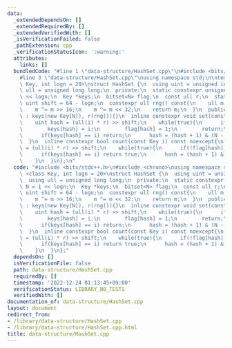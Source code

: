 ```yaml
---
data:
  _extendedDependsOn: []
  _extendedRequiredBy: []
  _extendedVerifiedWith: []
  _isVerificationFailed: false
  _pathExtension: cpp
  _verificationStatusIcon: ':warning:'
  attributes:
    links: []
  bundledCode: "#line 1 \"data-structure/HashSet.cpp\"\n#include <bits/stdc++.h>\n\
    #line 3 \"data-structure/HashSet.cpp\"\nusing namespace std;\n\ntemplate <class\
    \ Key, int logn = 20>\nstruct HashSet {\n  using uint = unsigned int;\n  using\
    \ ull = unsigned long long;\n  private:\n  static constexpr unsigned int N = 1\
    \ << logn;\n  Key *keys;\n  bitset<N> flag;\n  const ull r;\n  static constexpr\
    \ uint shift = 64 - logn;\n  constexpr ull rng() const{\n    ull m = chrono::duration_cast<chrono::nanoseconds>(chrono::high_resolution_clock::now().time_since_epoch()).count();\n\
    \    m ^= m >> 16;\n    m ^= m << 32;\n    return m;\n  }\n  public:\n  HashSet()\
    \ : keys(new Key[N]), r(rng()){}\n  inline constexpr void set(const Key i) noexcept{\n\
    \    uint hash = (ull(i) * r) >> shift;\n    while(true){\n      if(!flag[hash]){\n\
    \        keys[hash] = i;\n        flag[hash] = 1;\n        return;\n      }\n\
    \      if(keys[hash] == i) return;\n      hash = (hash + 1) & (N - 1);\n    }\n\
    \  }\n  inline constexpr bool count(const Key i) const noexcept{\n    uint hash\
    \ = (ull(i) * r) >> shift;\n    while(true){\n      if(!flag[hash]) return false;\n\
    \      if(keys[hash] == i) return true;\n      hash = (hash + 1) & (N - 1);\n\
    \    }\n  }\n};\n"
  code: "#include <bits/stdc++.h>\n#include <chrono>\nusing namespace std;\n\ntemplate\
    \ <class Key, int logn = 20>\nstruct HashSet {\n  using uint = unsigned int;\n\
    \  using ull = unsigned long long;\n  private:\n  static constexpr unsigned int\
    \ N = 1 << logn;\n  Key *keys;\n  bitset<N> flag;\n  const ull r;\n  static constexpr\
    \ uint shift = 64 - logn;\n  constexpr ull rng() const{\n    ull m = chrono::duration_cast<chrono::nanoseconds>(chrono::high_resolution_clock::now().time_since_epoch()).count();\n\
    \    m ^= m >> 16;\n    m ^= m << 32;\n    return m;\n  }\n  public:\n  HashSet()\
    \ : keys(new Key[N]), r(rng()){}\n  inline constexpr void set(const Key i) noexcept{\n\
    \    uint hash = (ull(i) * r) >> shift;\n    while(true){\n      if(!flag[hash]){\n\
    \        keys[hash] = i;\n        flag[hash] = 1;\n        return;\n      }\n\
    \      if(keys[hash] == i) return;\n      hash = (hash + 1) & (N - 1);\n    }\n\
    \  }\n  inline constexpr bool count(const Key i) const noexcept{\n    uint hash\
    \ = (ull(i) * r) >> shift;\n    while(true){\n      if(!flag[hash]) return false;\n\
    \      if(keys[hash] == i) return true;\n      hash = (hash + 1) & (N - 1);\n\
    \    }\n  }\n};"
  dependsOn: []
  isVerificationFile: false
  path: data-structure/HashSet.cpp
  requiredBy: []
  timestamp: '2022-12-24 01:13:45+09:00'
  verificationStatus: LIBRARY_NO_TESTS
  verifiedWith: []
documentation_of: data-structure/HashSet.cpp
layout: document
redirect_from:
- /library/data-structure/HashSet.cpp
- /library/data-structure/HashSet.cpp.html
title: data-structure/HashSet.cpp
---
```

